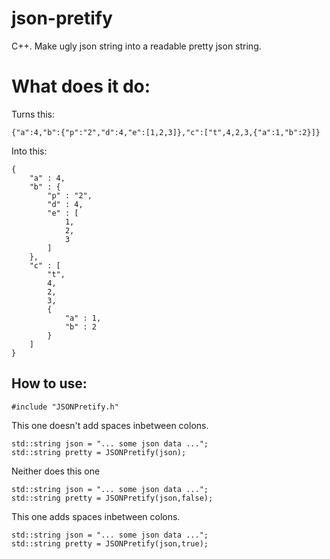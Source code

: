 # json-pretify
C++. Make ugly json string into a readable pretty json string.

# What does it do:

Turns this:
    
    {"a":4,"b":{"p":"2","d":4,"e":[1,2,3]},"c":["t",4,2,3,{"a":1,"b":2}]}
    
Into this:

    {
        "a" : 4,
        "b" : {
            "p" : "2",
            "d" : 4,
            "e" : [
                1,
                2,
                3
            ]
        },
        "c" : [
            "t",
            4,
            2,
            3,
            {
                "a" : 1,
                "b" : 2
            }
        ]
    }

## How to use:

    #include "JSONPretify.h"
    
  This one doesn't add spaces inbetween colons.
  
    std::string json = "... some json data ...";
    std::string pretty = JSONPretify(json);
  
  Neither does this one
  
    std::string json = "... some json data ...";
    std::string pretty = JSONPretify(json,false);
    
  This one adds spaces inbetween colons.
  
    std::string json = "... some json data ...";
    std::string pretty = JSONPretify(json,true);
